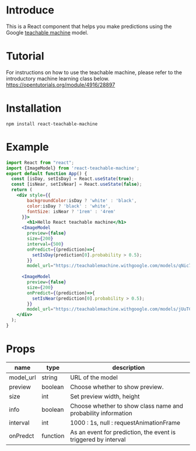 # Introduce
This is a React component that helps you make predictions using the Google [teachable machine](https://teachablemachine.withgoogle.com/) model. 
# Tutorial
For instructions on how to use the teachable machine, please refer to the introductory machine learning class below. https://opentutorials.org/module/4916/28897

# Installation
`npm install react-teachable-machine`

# Example
```jsx
import React from "react";
import {ImageModel} from 'react-teachable-machine';
export default function App() {
  const [isDay, setIsDay] = React.useState(true);
  const [isNear, setIsNear] = React.useState(false);
  return (
    <div style={{
        backgroundColor:isDay ? 'white' : 'black',
        color:isDay ? 'black' : 'white',
        fontSize: isNear ? '1rem' : '4rem'
      }}>
        <h1>Hello React teachable machine</h1>
      <ImageModel 
        preview={false}
        size={200}
        interval={500}
        onPredict={(prediction)=>{
          setIsDay(prediction[0].probability > 0.5);
        }} 
        model_url="https://teachablemachine.withgoogle.com/models/qNic7uOOY/"></ImageModel>
      
      <ImageModel 
        preview={false}
        size={200}
        onPredict={(prediction)=>{
          setIsNear(prediction[0].probability > 0.5);
        }} 
        model_url="https://teachablemachine.withgoogle.com/models/jUuTCb6YD/"></ImageModel>
    </div>
  );
}

```

# Props
|name|type|description|
|--|--|--|
|model_url|string|URL of the model|
|preview|boolean|Choose whether to show preview.|
|size|int|Set preview width, height|
|info|boolean|Choose whether to show class name and probability information|
|interval|int|1000 : 1s, null : requestAnimationFrame|
|onPredct|function|As an event for prediction, the event is triggered by interval|